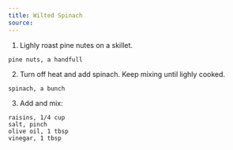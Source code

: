 ```yaml
---
title: Wilted Spinach
source: 
---
```


1. Lighly roast pine nutes on a skillet.

```
pine nuts, a handfull
```

2. Turn off heat and add spinach. Keep mixing until lighly cooked.

```
spinach, a bunch
```

3. Add and mix:

```
raisins, 1/4 cup
salt, pinch
olive oil, 1 tbsp
vinegar, 1 tbsp
```
